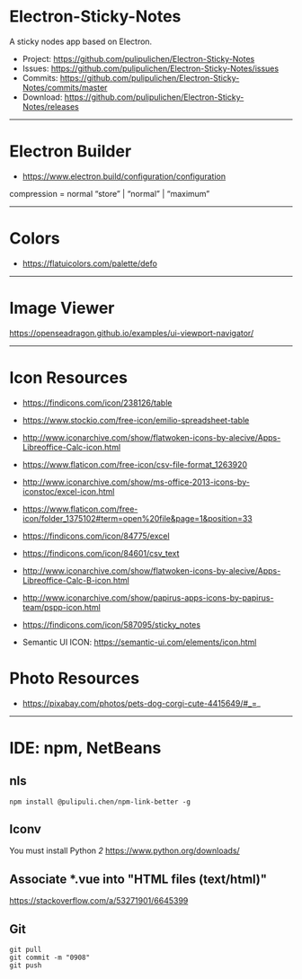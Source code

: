 # Electron-Sticky-Notes
A sticky nodes app based on Electron.

- Project: https://github.com/pulipulichen/Electron-Sticky-Notes
- Issues: https://github.com/pulipulichen/Electron-Sticky-Notes/issues
- Commits: https://github.com/pulipulichen/Electron-Sticky-Notes/commits/master
- Download: https://github.com/pulipulichen/Electron-Sticky-Notes/releases

----

# Electron Builder

- https://www.electron.build/configuration/configuration

compression = normal “store” | “normal” | “maximum” 

----

# Colors

- https://flatuicolors.com/palette/defo

----

# Image Viewer

https://openseadragon.github.io/examples/ui-viewport-navigator/

----

# Icon Resources
- https://findicons.com/icon/238126/table
- https://www.stockio.com/free-icon/emilio-spreadsheet-table

- http://www.iconarchive.com/show/flatwoken-icons-by-alecive/Apps-Libreoffice-Calc-icon.html
- https://www.flaticon.com/free-icon/csv-file-format_1263920
- http://www.iconarchive.com/show/ms-office-2013-icons-by-iconstoc/excel-icon.html
- https://www.flaticon.com/free-icon/folder_1375102#term=open%20file&page=1&position=33

- https://findicons.com/icon/84775/excel
- https://findicons.com/icon/84601/csv_text
- http://www.iconarchive.com/show/flatwoken-icons-by-alecive/Apps-Libreoffice-Calc-B-icon.html

- http://www.iconarchive.com/show/papirus-apps-icons-by-papirus-team/pspp-icon.html
- https://findicons.com/icon/587095/sticky_notes

- Semantic UI ICON: https://semantic-ui.com/elements/icon.html

# Photo Resources

- https://pixabay.com/photos/pets-dog-corgi-cute-4415649/#_=_


----

# IDE: npm, NetBeans

## nls
````
npm install @pulipuli.chen/npm-link-better -g
````

## Iconv

You must install Python *2*
https://www.python.org/downloads/

## Associate *.vue into "HTML files (text/html)"

https://stackoverflow.com/a/53271901/6645399

## Git

```
git pull
git commit -m "0908"
git push
```
